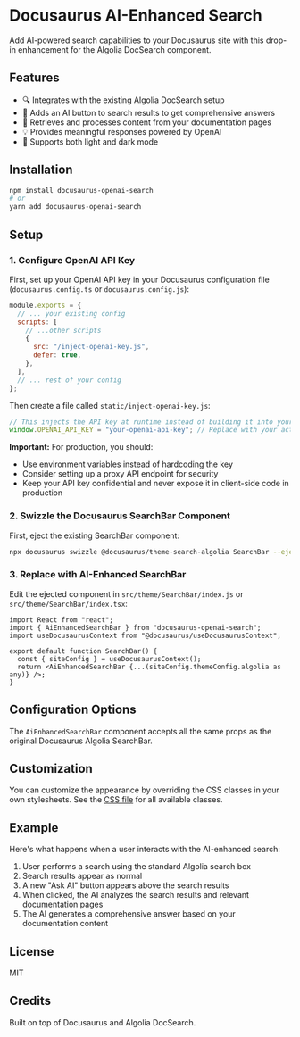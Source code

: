 # Docusaurus AI-Enhanced Search

Add AI-powered search capabilities to your Docusaurus site with this drop-in enhancement for the
Algolia DocSearch component.

## Features

- 🔍 Integrates with the existing Algolia DocSearch setup
- 🤖 Adds an AI button to search results to get comprehensive answers
- 📑 Retrieves and processes content from your documentation pages
- 💡 Provides meaningful responses powered by OpenAI
- 🌙 Supports both light and dark mode

## Installation

```bash
npm install docusaurus-openai-search
# or
yarn add docusaurus-openai-search
```

## Setup

### 1. Configure OpenAI API Key

First, set up your OpenAI API key in your Docusaurus configuration file (`docusaurus.config.ts` or
`docusaurus.config.js`):

```js
module.exports = {
  // ... your existing config
  scripts: [
    // ...other scripts
    {
      src: "/inject-openai-key.js",
      defer: true,
    },
  ],
  // ... rest of your config
};
```

Then create a file called `static/inject-openai-key.js`:

```js
// This injects the API key at runtime instead of building it into your app
window.OPENAI_API_KEY = "your-openai-api-key"; // Replace with your actual key or use an environment variable
```

**Important:** For production, you should:

- Use environment variables instead of hardcoding the key
- Consider setting up a proxy API endpoint for security
- Keep your API key confidential and never expose it in client-side code in production

### 2. Swizzle the Docusaurus SearchBar Component

First, eject the existing SearchBar component:

```bash
npx docusaurus swizzle @docusaurus/theme-search-algolia SearchBar --eject
```

### 3. Replace with AI-Enhanced SearchBar

Edit the ejected component in `src/theme/SearchBar/index.js` or `src/theme/SearchBar/index.tsx`:

```tsx
import React from "react";
import { AiEnhancedSearchBar } from "docusaurus-openai-search";
import useDocusaurusContext from "@docusaurus/useDocusaurusContext";

export default function SearchBar() {
  const { siteConfig } = useDocusaurusContext();
  return <AiEnhancedSearchBar {...(siteConfig.themeConfig.algolia as any)} />;
}
```

## Configuration Options

The `AiEnhancedSearchBar` component accepts all the same props as the original Docusaurus Algolia
SearchBar.

## Customization

You can customize the appearance by overriding the CSS classes in your own stylesheets. See the
[CSS file](src/styles.css) for all available classes.

## Example

Here's what happens when a user interacts with the AI-enhanced search:

1. User performs a search using the standard Algolia search box
2. Search results appear as normal
3. A new "Ask AI" button appears above the search results
4. When clicked, the AI analyzes the search results and relevant documentation pages
5. The AI generates a comprehensive answer based on your documentation content

## License

MIT

## Credits

Built on top of Docusaurus and Algolia DocSearch.

